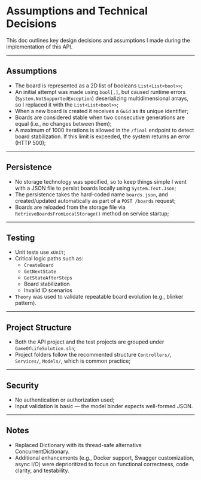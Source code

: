 # Assumptions and Technical Decisions

This doc outlines key design decisions and assumptions I made during the implementation of this API.

---

## Assumptions

- The board is represented as a 2D list of booleans `List<List<bool>>`;
- An initial attempt was made using `bool[,]`, but caused runtime errors (`System.NotSupportedException`) deserializing multidimensional arrays, so I replaced it with the `List<List<bool>>`;
- When a new board is created it receives a `Guid` as its unique identifier;
- Boards are considered stable when two consecutive generations are equal (i.e., no changes between them);
- A maximum of 1000 iterations is allowed in the `/final` endpoint to detect board stabilization. If this limit is exceeded, the system returns an error (HTTP 500);

---

## Persistence

- No storage technology was specified, so to keep things simple I went with a JSON file to persist boards locally using `System.Text.Json`;
- The persistence takes the hard-coded name `boards.json`, and created/updated automatically as part of a `POST /boards` request;
- Boards are reloaded from the storage file via `RetrieveBoardsFromLocalStorage()` method on service startup;

---

## Testing

- Unit tests use `xUnit`;
- Critical logic paths such as:
    - `CreateBoard`
    - `GetNextState`
    - `GetStateAfterSteps`
    - Board stabilization
    - Invalid ID scenarios
- `Theory` was used to validate repeatable board evolution (e.g., blinker pattern).

---

## Project Structure

- Both the API project and the test projects are grouped under `GameOfLifeSolution.sln`;
- Project folders follow the recommented structure `Controllers/`, `Services/`, `Models/`, which is common practice;

---

## Security

- No authentication or authorization used;
- Input validation is basic — the model binder expects well-formed JSON.

---

## Notes

- Replaced Dictionary with its thread-safe alternative ConcurrentDictionary.  
- Additional enhancements (e.g., Docker support, Swagger customization, async I/O) were deprioritized to focus on functional correctness, code clarity, and testability.
